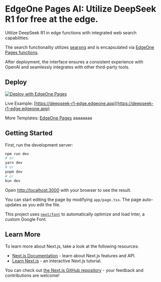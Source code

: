 # EdgeOne Pages AI: Utilize DeepSeek R1 for free at the edge.

Utilize DeepSeek R1 in edge functions with integrated web search capabilities.

The search functionality utilizes [searxng](https://github.com/searxng/searxng) and is encapsulated via [EdgeOne Pages functions](https://edgeone.ai/document/162227908259442688).

After deployment, the interface ensures a consistent experience with OpenAI and seamlessly integrates with other third-party tools.

## Deploy

[![Deploy with EdgeOne Pages](https://cdnstatic.tencentcs.com/edgeone/pages/deploy.svg)](https://edgeone.ai/pages/new?from=github&template=deepseek-r1-edge)

Live Example: [https://deepseek-r1-edge.edgeone.app](https://deepseek-r1-edge.edgeone.app)

More Templates: [EdgeOne Pages](https://edgeone.ai/pages/templates)
aaaaaaaa
## Getting Started

First, run the development server:

```bash
npm run dev
# or
yarn dev
# or
pnpm dev
# or
bun dev
```

Open [http://localhost:3000](http://localhost:3000) with your browser to see the result.

You can start editing the page by modifying `app/page.tsx`. The page auto-updates as you edit the file.

This project uses [`next/font`](https://nextjs.org/docs/basic-features/font-optimization) to automatically optimize and load Inter, a custom Google Font.

## Learn More

To learn more about Next.js, take a look at the following resources:

- [Next.js Documentation](https://nextjs.org/docs) - learn about Next.js features and API.
- [Learn Next.js](https://nextjs.org/learn) - an interactive Next.js tutorial.

You can check out [the Next.js GitHub repository](https://github.com/vercel/next.js/) - your feedback and contributions are welcome!
